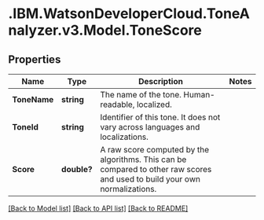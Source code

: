 # .IBM.WatsonDeveloperCloud.ToneAnalyzer.v3.Model.ToneScore
## Properties

Name | Type | Description | Notes
------------ | ------------- | ------------- | -------------
**ToneName** | **string** | The name of the tone. Human-readable, localized. | 
**ToneId** | **string** | Identifier of this tone. It does not vary across languages and localizations. | 
**Score** | **double?** | A raw score computed by the algorithms. This can be compared to other raw scores and used to build your own normalizations. | 

[[Back to Model list]](../README.md#documentation-for-models) [[Back to API list]](../README.md#documentation-for-api-endpoints) [[Back to README]](../README.md)

